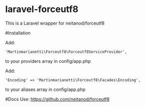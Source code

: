 # laravel-forceutf8
This is a Laravel wrapper for neitanod/forceutf8

#Installation

Add: 

    'Martinmarianetti\Forceutf8\Forceutf8ServiceProvider',
    
to your providers array in config/app.php

Add:

    'Encoding' => 'Martinmarianetti\Forceutf8\Facades\Encoding',
    
to your aliases array in config/app.php

#Docs
Use: https://github.com/neitanod/forceutf8
